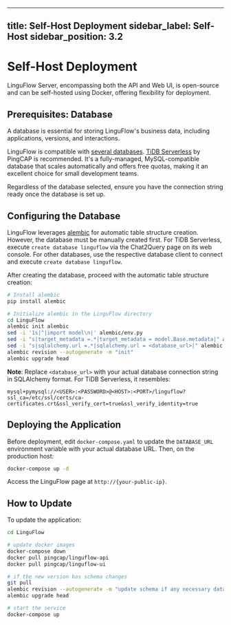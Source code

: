 
---
title: Self-Host Deployment
sidebar_label: Self-Host
sidebar_position: 3.2
---

# Self-Host Deployment

LinguFlow Server, encompassing both the API and Web UI, is open-source and can be self-hosted using Docker, offering flexibility for deployment.

## Prerequisites: Database

A database is essential for storing LinguFlow's business data, including applications, versions, and interactions.

LinguFlow is compatible with [several databases](https://docs.sqlalchemy.org/en/20/dialects/index.html#support-levels-for-included-dialects). [TiDB Serverless](https://www.pingcap.com/tidb-serverless/) by PingCAP is recommended. It's a fully-managed, MySQL-compatible database that scales automatically and offers free quotas, making it an excellent choice for small development teams.

Regardless of the database selected, ensure you have the connection string ready once the database is set up.

## Configuring the Database

LinguFlow leverages [alembic](https://alembic.sqlalchemy.org/en/latest/) for automatic table structure creation. However, the database must be manually created first. For TiDB Serverless, execute `create database linguflow` via the Chat2Query page on its web console. For other databases, use the respective database client to connect and execute `create database linguflow`.

After creating the database, proceed with the automatic table structure creation:

```sh
# Install alembic
pip install alembic

# Initialize alembic in the LinguFlow directory
cd LinguFlow
alembic init alembic
sed -i '1s|^|import model\n|' alembic/env.py
sed -i "s|target_metadata =.*|target_metadata = model.Base.metadata|" alembic/env.py
sed -i "s|sqlalchemy.url =.*|sqlalchemy.url = <database_url>|" alembic.ini
alembic revision --autogenerate -m "init"
alembic upgrade head
```

**Note**: Replace `<database_url>` with your actual database connection string in SQLAlchemy format. For TiDB Serverless, it resembles:

```
mysql+pymysql://<USER>:<PASSWORD>@<HOST>:<PORT>/linguflow?ssl_ca=/etc/ssl/certs/ca-certificates.crt&ssl_verify_cert=true&ssl_verify_identity=true
```

## Deploying the Application

Before deployment, edit `docker-compose.yaml` to update the `DATABASE_URL` environment variable with your actual database URL. Then, on the production host:

```sh
docker-compose up -d
```

Access the LinguFlow page at `http://{your-public-ip}`.

## How to Update

To update the application:

```sh
cd LinguFlow

# update docker images
docker-compose down
docker pull pingcap/linguflow-api
docker pull pingcap/linguflow-ui

# if the new version has schema changes
git pull
alembic revision --autogenerate -m "update schema if any necessary database migrations"
alembic upgrade head

# start the service
docker-compose up
```